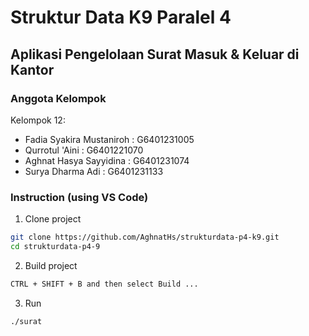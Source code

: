 # Struktur Data K9 Paralel 4

## Aplikasi Pengelolaan Surat Masuk & Keluar di Kantor

### Anggota Kelompok

Kelompok 12:

- Fadia Syakira Mustaniroh : G6401231005
- Qurrotul 'Aini : G6401221070
- Aghnat Hasya Sayyidina : G6401231074
- Surya Dharma Adi : G6401231133

### Instruction (using VS Code)

1. Clone project

```sh
git clone https://github.com/AghnatHs/strukturdata-p4-k9.git
cd strukturdata-p4-9
```

2. Build project

```sh
CTRL + SHIFT + B and then select Build ...
```

3. Run

```sh
./surat
```
